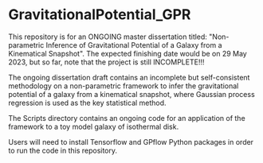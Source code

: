 # GravitationalPotential_GPR

This repository is for an ONGOING master dissertation titled: "Non-parametric Inference of Gravitational Potential of a Galaxy from a Kinematical Snapshot". The expected finishing date would be on 29 May 2023, but so far, note that the project is still INCOMPLETE!!!

The ongoing dissertation draft contains an incomplete but self-consistent methodology on a non-parametric framework to infer the gravitational potential of a galaxy from a kinematical snapshot, where Gaussian process regression is used as the key statistical method.

The Scripts directory contains an ongoing code for an application of the framework to a toy model galaxy of isothermal disk.

Users will need to install Tensorflow and GPflow Python packages in order to run the code in this repository.
